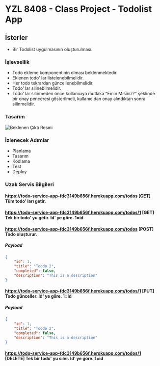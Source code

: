 # YZL 8408 - Class Project - Todolist App

## İsterler

- Bir Todolist uygulmasının oluşturulması.

### İşlevsellik

- Todo ekleme komponentinin olması beklenmektedir.
- Eklenen todo' lar listelenebilmelidir.
- Her todo tekrardan güncellenebilmelidir.
- Todo' lar silinebilmelidir.
- Todo' lar silinmeden önce kullanıcıya mutlaka "Emin Misiniz?" şeklinde bir onay penceresi gösterilmeli, kullanıcıdan onay alındıktan sonra silinmelidir.

### Tasarım

![Beklenen Çıktı Resmi](./assets/design.jpg)

### İzlenecek Adımlar

- Planlama
- Tasarım
- Kodlama
- Test
- Deploy

### Uzak Servis Bilgileri
#### https://todo-service-app-fdc3149b656f.herokuapp.com/todos       [GET]       Tüm todo' ları getir.
#### https://todo-service-app-fdc3149b656f.herokuapp.com/todos/1     [GET]       Tek bir todo' yu getir. Id' ye göre. 1=id
#### https://todo-service-app-fdc3149b656f.herokuapp.com/todos       [POST]      Todo oluşturur. 
##### Payload
```json
{
    "id": 1,
    "title": "Toodo 2",
    "completed": false,
    "description": "This is a description"
}
```
#### https://todo-service-app-fdc3149b656f.herokuapp.com/todos/1      [PUT]      Todo günceller. Id' ye göre. 1=id
##### Payload
```json
{
    "id": 1,
    "title": "Toodo 2",
    "completed": false,
    "description": "This is a description"
}
```
#### https://todo-service-app-fdc3149b656f.herokuapp.com/todos/1     [DELETE]    Tek bir todo' yu siler. Id' ye göre. 1=id
